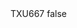 <?xml version="1.0" encoding="UTF-8"?>
<CustomMetadata xmlns="http://soap.sforce.com/2006/04/metadata">
    <label>TXU667</label>
    <protected>false</protected>
</CustomMetadata>
